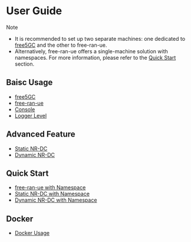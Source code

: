 # User Guide

> [!Note]
>
> - It is recommended to set up two separate machines: one dedicated to [free5GC](https://free5gc.org/) and the other to free-ran-ue.
> - Alternatively, free-ran-ue offers a single-machine solution with namespaces. For more information, please refer to the [Quick Start](#quick-start) section.

## Baisc Usage

- [free5GC](01-free5gc.md)
- [free-ran-ue](02-free-ran-ue.md)
- [Console](07-console.md)
- [Logger Level](04-logger-level.md)

## Advanced Feature

- [Static NR-DC](05-static-nrdc.md)
- [Dynamic NR-DC](08-dynamic-nrdc.md)

## Quick Start

- [free-ran-ue with Namespace](03-quickstart-free-ran-ue.md)
- [Static NR-DC with Namespace](06-quickstart-static-nrdc.md)
- [Dynamic NR-DC with Namespace](09-quickstart-dynamic-nrdc.md)

## Docker

- [Docker Usage](10-docker.md)
